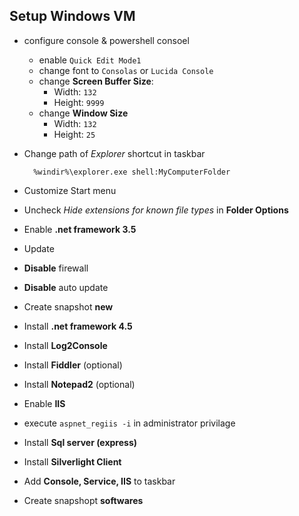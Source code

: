 ## Setup Windows VM ##
- configure console & powershell consoel
   - enable `Quick Edit Mode1`
   - change font to `Consolas` or `Lucida Console`
   - change **Screen Buffer Size**:
       - Width: `132`
       - Height: `9999`
   - change **Window Size**
       - Width: `132`
       - Height: `25`
- Change path of *Explorer* shortcut in taskbar

        %windir%\explorer.exe shell:MyComputerFolder
- Customize Start menu
- Uncheck *Hide extensions for known file types* in **Folder Options**
- Enable **.net framework 3.5**
- Update
- **Disable** firewall
- **Disable** auto update
- Create snapshot **new**
- Install **.net framework 4.5**
- Install **Log2Console**
- Install **Fiddler** (optional)
- Install **Notepad2** (optional)
- Enable **IIS**
- execute `aspnet_regiis -i` in administrator privilage
- Install **Sql server (express)**
- Install **Silverlight Client**
- Add **Console, Service, IIS** to taskbar
- Create snapshopt **softwares**
